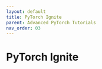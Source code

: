 ```yaml
---
layout: default
title: PyTorch Ignite
parent: Advanced PyTorch Tutorials
nav_order: 03
---
```


# PyTorch Ignite

